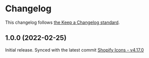 # Changelog

This changelog follows [the Keep a Changelog standard](https://keepachangelog.com).

## 1.0.0 (2022-02-25)

Initial release. Synced with the latest commit [Shopify Icons - v4.17.0](https://www.npmjs.com/package/@shopify/polaris-icons/v/4.17.0)


